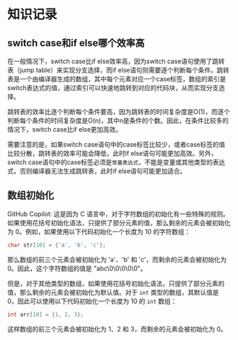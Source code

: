 # 知识记录

## switch case和if else哪个效率高

在一般情况下，switch case比if else效率高，因为switch case语句使用了跳转表（jump table）来实现分支选择，而if else语句则需要逐个判断每个条件。跳转表是一个由编译器生成的数组，其中每个元素对应一个case标签，数组的索引是switch表达式的值，通过索引可以快速地跳转到对应的代码块，从而实现分支选择。</br>

跳转表的效率比逐个判断每个条件要高，因为跳转表的时间复杂度是O(1)，而逐个判断每个条件的时间复杂度是O(n)，其中n是条件的个数。因此，在条件比较多的情况下，switch case比if else更加高效。</br>

需要注意的是，如果switch case语句中的case标签比较少，或者case标签的值比较分散，跳转表的效率可能会降低，此时if else语句可能更加高效。另外，switch case语句中的case标签必须是`常量表达式`，不能是变量或其他类型的表达式，否则编译器无法生成跳转表，此时if else语句可能更加适合。</br>

## 数组初始化
GitHub Copilot: 这是因为 C 语言中，对于字符数组的初始化有一些特殊的规则。如果使用花括号初始化语法，只提供了部分元素的值，那么剩余的元素会被初始化为 0。例如，如果使用以下代码初始化一个长度为 10 的字符数组：

```c
char str[10] = {'a', 'b', 'c'};
```

那么数组的前三个元素会被初始化为 'a'、'b' 和 'c'，而剩余的元素会被初始化为 0。因此，这个字符数组的值是 "abc\0\0\0\0\0"。

但是，对于其他类型的数组，如果使用花括号初始化语法，只提供了部分元素的值，那么剩余的元素会被初始化为默认值。对于 `int` 类型的数组，其默认值是 0，因此可以使用以下代码初始化一个长度为 10 的 `int` 数组：

```c
int arr[10] = {1, 2, 3};
```

这样数组的前三个元素会被初始化为 1、2 和 3，而剩余的元素会被初始化为 0。